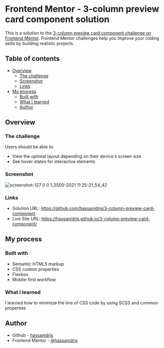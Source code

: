 # Frontend Mentor - 3-column preview card component solution

This is a solution to the [3-column preview card component challenge on Frontend Mentor](https://www.frontendmentor.io/challenges/3column-preview-card-component-pH92eAR2-). Frontend Mentor challenges help you improve your coding skills by building realistic projects.

## Table of contents

- [Overview](#overview)
  - [The challenge](#the-challenge)
  - [Screenshot](#screenshot)
  - [Links](#links)
- [My process](#my-process)
  - [Built with](#built-with)
  - [What I learned](#what-i-learned)
  - [Author](#author)

## Overview

### The challenge

Users should be able to:

- View the optimal layout depending on their device's screen size
- See hover states for interactive elements

### Screenshot

![screenshot-127 0 0 1_5500-2021 11 25-21_54_42](https://user-images.githubusercontent.com/69512496/143490856-aa2295e0-90a3-462c-a066-6ccadf69348a.png)

### Links

- Solution URL: https://github.com/hassanidris/3-column-preview-card-component
- Live Site URL: https://hassanidris.github.io/3-column-preview-card-component/

## My process

### Built with

- Semantic HTML5 markup
- CSS custom properties
- Flexbox
- Mobile-first workflow

### What I learned

I learned how to minimize the line of CSS code by using SCSS and common properties

## Author

- Github - [hassanidris](https://github.com/hassanidris)
- Frontend Mentor - [@hassanidris](https://www.frontendmentor.io/profile/hassanidris)
